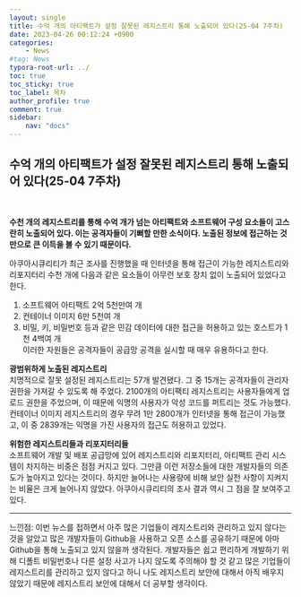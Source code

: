```yaml
---
layout: single
title: 수억 개의 아티팩트가 설정 잘못된 레지스트리 통해 노출되어 있다(25-04 7주차)
date: 2023-04-26 00:12:24 +0900
categories: 
    - News
#tag: News
typora-root-url: ../
toc: true
toc_sticky: true
toc_label: 목차
author_profile: true
comment: true
sidebar:
    nav: "docs"
---
```

  

## 수억 개의 아티팩트가 설정 잘못된 레지스트리 통해 노출되어 있다(25-04 7주차)

<br>

**수천 개의 레지스트리를 통해 수억 개가 넘는 아티팩트와 소프트웨어 구성 요소들이 고스란히 노출되어 있다. 이는 공격자들이 기뻐할 만한 소식이다. 노출된 정보에 접근하는 것만으로 큰 이득을 볼 수 있기 때문이다.**  

아쿠아시큐리티가 최근 조사를 진행했을 때 인터넷을 통해 접근이 가능한 레지스트리와 리포지터리 수천 개에 다음과 같은 요소들이 아무런 보호 장치 없이 노출되어 있었다고 한다.  
1) 소프트웨어 아티팩트 2억 5천만여 개  
2) 컨테이너 이미지 6만 5천여 개  
3) 비밀, 키, 비밀번호 등과 같은 민감 데이터에 대한 접근을 허용하고 있는 호스트가 1천 4백여 개  
이러한 자원들은 공격자들이 공급망 공격을 실시할 때 매우 유용하다고 한다.  
  
**광범위하게 노출된 레지스트리**  
치명적으로 잘못 설정된 레지스트리는 57개 발견됐다. 그 중 15개는 공격자들이 관리자 권한을 가져갈 수 있도록 해 주었다. 2100개의 아티팩티 레지스트리는 사용자들에게 업로드 권한을 주었으며, 이 때문에 익명의 사용자가 악성 코드를 퍼트리는 것도 가능했다. 컨테이너 이미지 레지스트리의 경우 무려 1만 2800개가 인터넷을 통해 접근이 가능했고, 이 중 2839개는 익명을 가진 사용자의 접근도 허용하고 있었다.  
  
**위험한 레지스트리들과 리포지터리들**  
소프트웨어 개발 및 배포 공급망에 있어 레지스트리와 리포지터리, 아티팩트 관리 시스템이 차지하는 비중은 점점 커지고 있다. 그만큼 이런 저장소들에 대한 개발자들의 의존도가 높아지고 있다는 것이다. 하지만 늘어나는 사용량에 비해 보안 실천 사항이 지켜지는 비율은 크게 늘어나지 않았다. 아쿠아시큐리티의 조사 결과 역시 그 점을 잘 보여주고 있다.  
  
  

* * *

느낀점: 이번 뉴스를 접하면서 아주 많은 기업들이 레지스트리와 관리하고 있지 않다는 것을 알았고 많은 개발자들이 Github을 사용하고 오픈 소스를 공유하기 때문에 아마 Github을 통해 노출되고 있지 않을까 생각된다. 개발자들은 쉽고 편리하게 개발하기 위해 디폴트 비밀번호나 다른 설정 사고가 나지 않도록 주의해야 할 것 같고 많은 기업들이 레지스트리를 관리하고 있지 않다고 하니 나도 레지스트리 보안에 대해서 아직 배우지 않았기 때문에 레지스트리 보안에 대해서 더 공부할 생각이다.